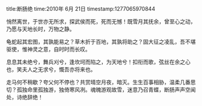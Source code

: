 title:断肠绝
time:2010年 6月 21日
timestamp:1277065970844

<P>悄然离世，于世亦无所求，探武侯而死，死而无憾！既雪月其抚余，曾至心之动，乃愿与天地长时，万物之静。</P>
<P>龟蛇起其宏图，其孰能易之？草木折于百地，其孰将助之？固大征之凌乱，吾不堪驱使，惟神灵之意，自时时而长叹。</P>
<P>息息其未绝兮，舞兵刈兮，逢坎坷而陷之，为天地兮！扣衔而歌，弦丝在余之心也，笑夫人之无求兮，慨吾亦将来也。</P>
<P>走马何不稍歇？夸父何不停也？共赏晴空月夜，暗灭。生生百事相胁，温柔几番思切？孤独命里孤独游，独倚寒风冽。魂魄游观故雪，迷意乃召青蝶，断肠声声空闻处，诗绝辞绝！</P>